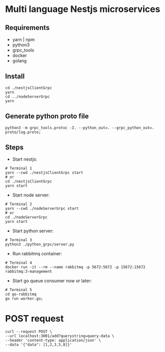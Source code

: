 # Multi language Nestjs microservices

## Requirements
- yarn | npm
- python3
- grpc_tools
- docker
- golang

## Install
```
cd ./nestjsClientGrpc
yarn
cd ../nodeServerGrpc
yarn
```

## Generate python proto file
```
python3 -m grpc_tools.protoc -I. --python_out=. --grpc_python_out=. proto/log.proto;
```

## Steps
- Start nestjs:
```
# Terminal 1
yarn --cwd ./nestjsClientGrpc start
# or
cd ./nestjsClientGrpc
yarn start
```

- Start node server:
```
# Terminal 2
yarn --cwd ./nodeServerGrpc start
# or
cd ./nodeServerGrpc
yarn start
```

- Start python server:
```
# Terminal 3
python3 ./python_grpc/server.py
```

- Run rabbitmq container:
```
# Terminal 4
docker run -it --rm --name rabbitmq -p 5672:5672 -p 15672:15672 rabbitmq:3-management
```

- Start go queue consumer now or later:
```
# Terminal 5
cd go-rabbitmq
go run worker.go; 
```

# POST request
```
curl --request POST \
--url localhost:3001/add?querystring=query-data \
--header 'content-type: application/json' \
--data '{"data": [1,2,3,5,8]}'
```